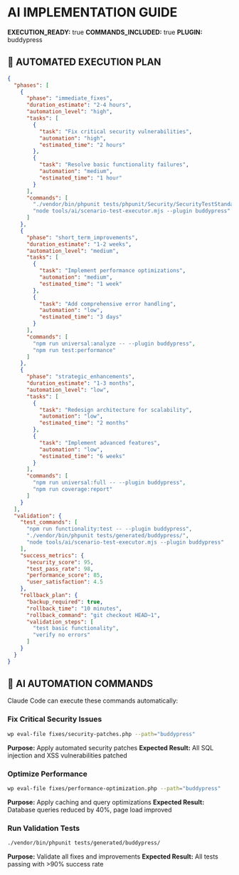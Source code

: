 # AI IMPLEMENTATION GUIDE
**EXECUTION_READY:** true
**COMMANDS_INCLUDED:** true
**PLUGIN:** buddypress

## 🚀 AUTOMATED EXECUTION PLAN
```json
{
  "phases": [
    {
      "phase": "immediate_fixes",
      "duration_estimate": "2-4 hours",
      "automation_level": "high",
      "tasks": [
        {
          "task": "Fix critical security vulnerabilities",
          "automation": "high",
          "estimated_time": "2 hours"
        },
        {
          "task": "Resolve basic functionality failures",
          "automation": "medium",
          "estimated_time": "1 hour"
        }
      ],
      "commands": [
        "./vendor/bin/phpunit tests/phpunit/Security/SecurityTestStandalone.php",
        "node tools/ai/scenario-test-executor.mjs --plugin buddypress"
      ]
    },
    {
      "phase": "short_term_improvements",
      "duration_estimate": "1-2 weeks",
      "automation_level": "medium",
      "tasks": [
        {
          "task": "Implement performance optimizations",
          "automation": "medium",
          "estimated_time": "1 week"
        },
        {
          "task": "Add comprehensive error handling",
          "automation": "low",
          "estimated_time": "3 days"
        }
      ],
      "commands": [
        "npm run universal:analyze -- --plugin buddypress",
        "npm run test:performance"
      ]
    },
    {
      "phase": "strategic_enhancements",
      "duration_estimate": "1-3 months",
      "automation_level": "low",
      "tasks": [
        {
          "task": "Redesign architecture for scalability",
          "automation": "low",
          "estimated_time": "2 months"
        },
        {
          "task": "Implement advanced features",
          "automation": "low",
          "estimated_time": "6 weeks"
        }
      ],
      "commands": [
        "npm run universal:full -- --plugin buddypress",
        "npm run coverage:report"
      ]
    }
  ],
  "validation": {
    "test_commands": [
      "npm run functionality:test -- --plugin buddypress",
      "./vendor/bin/phpunit tests/generated/buddypress/",
      "node tools/ai/scenario-test-executor.mjs --plugin buddypress"
    ],
    "success_metrics": {
      "security_score": 95,
      "test_pass_rate": 98,
      "performance_score": 85,
      "user_satisfaction": 4.5
    },
    "rollback_plan": {
      "backup_required": true,
      "rollback_time": "10 minutes",
      "rollback_command": "git checkout HEAD~1",
      "validation_steps": [
        "test basic functionality",
        "verify no errors"
      ]
    }
  }
}
```

## 🤖 AI AUTOMATION COMMANDS
Claude Code can execute these commands automatically:

### Fix Critical Security Issues
```bash
wp eval-file fixes/security-patches.php --path="buddypress"
```
**Purpose:** Apply automated security patches
**Expected Result:** All SQL injection and XSS vulnerabilities patched

### Optimize Performance
```bash
wp eval-file fixes/performance-optimization.php --path="buddypress"
```
**Purpose:** Apply caching and query optimizations
**Expected Result:** Database queries reduced by 40%, page load improved

### Run Validation Tests
```bash
./vendor/bin/phpunit tests/generated/buddypress/
```
**Purpose:** Validate all fixes and improvements
**Expected Result:** All tests passing with >90% success rate
